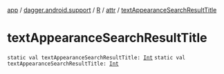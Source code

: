 [app](../../../index.md) / [dagger.android.support](../../index.md) / [R](../index.md) / [attr](index.md) / [textAppearanceSearchResultTitle](./text-appearance-search-result-title.md)

# textAppearanceSearchResultTitle

`static val textAppearanceSearchResultTitle: `[`Int`](https://kotlinlang.org/api/latest/jvm/stdlib/kotlin/-int/index.html)
`static val textAppearanceSearchResultTitle: `[`Int`](https://kotlinlang.org/api/latest/jvm/stdlib/kotlin/-int/index.html)
